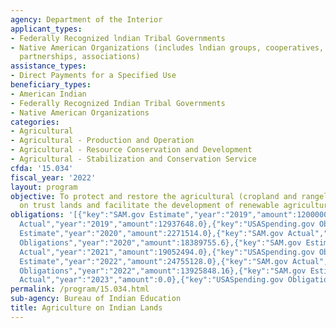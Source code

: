 ```yaml
---
agency: Department of the Interior
applicant_types:
- Federally Recognized lndian Tribal Governments
- Native American Organizations (includes lndian groups, cooperatives, corporations,
  partnerships, associations)
assistance_types:
- Direct Payments for a Specified Use
beneficiary_types:
- American Indian
- Federally Recognized Indian Tribal Governments
- Native American Organizations
categories:
- Agricultural
- Agricultural - Production and Operation
- Agricultural - Resource Conservation and Development
- Agricultural - Stabilization and Conservation Service
cfda: '15.034'
fiscal_year: '2022'
layout: program
objective: To protect and restore the agricultural (cropland and rangeland) resources
  on trust lands and facilitate the development of renewable agricultural resources.
obligations: '[{"key":"SAM.gov Estimate","year":"2019","amount":12000000.0},{"key":"SAM.gov
  Actual","year":"2019","amount":12937648.0},{"key":"USASpending.gov Obligations","year":"2019","amount":15866920.02},{"key":"SAM.gov
  Estimate","year":"2020","amount":2271514.0},{"key":"SAM.gov Actual","year":"2020","amount":3291834.33},{"key":"USASpending.gov
  Obligations","year":"2020","amount":18389755.6},{"key":"SAM.gov Estimate","year":"2021","amount":3114480.0},{"key":"SAM.gov
  Actual","year":"2021","amount":19052494.0},{"key":"USASpending.gov Obligations","year":"2021","amount":21534834.93},{"key":"SAM.gov
  Estimate","year":"2022","amount":24755128.0},{"key":"SAM.gov Actual","year":"2022","amount":1365619.0},{"key":"USASpending.gov
  Obligations","year":"2022","amount":13925848.16},{"key":"SAM.gov Estimate","year":"2023","amount":5363699.0},{"key":"SAM.gov
  Actual","year":"2023","amount":0.0},{"key":"USASpending.gov Obligations","year":"2023","amount":13362853.1}]'
permalink: /program/15.034.html
sub-agency: Bureau of Indian Education
title: Agriculture on Indian Lands
---
```

